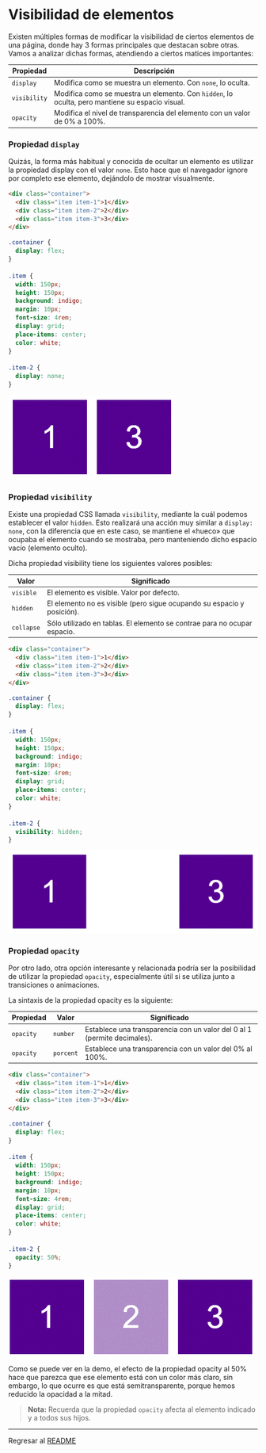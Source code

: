 # Visibilidad de elementos

Existen múltiples formas de modificar la visibilidad de ciertos elementos de una página, donde hay 3 formas principales que destacan sobre otras. Vamos a analizar dichas formas, atendiendo a ciertos matices importantes:

|Propiedad|Descripción|
|---------|-----------|
|`display`|Modifica como se muestra un elemento. Con `none`, lo oculta.|
|`visibility`|Modifica como se muestra un elemento. Con `hidden`, lo oculta, pero mantiene su espacio visual.|
|`opacity`|Modifica el nivel de transparencia del elemento con un valor de 0% a 100%.|

### Propiedad `display`

Quizás, la forma más habitual y conocida de ocultar un elemento es utilizar la propiedad display con el valor `none`. Esto hace que el navegador ignore por completo ese elemento, dejándolo de mostrar visualmente.

```html
<div class="container">
  <div class="item item-1">1</div>
  <div class="item item-2">2</div>
  <div class="item item-3">3</div>
</div>
```

```css
.container {
  display: flex;
}

.item {
  width: 150px;
  height: 150px;
  background: indigo;
  margin: 10px;
  font-size: 4rem;
  display: grid;
  place-items: center;
  color: white;
}

.item-2 {
  display: none;
}
```

![](../img/display%20none.png)

### Propiedad `visibility`

Existe una propiedad CSS llamada `visibility`, mediante la cuál podemos establecer el valor `hidden`. Esto realizará una acción muy similar a `display: none`, con la diferencia que en este caso, se mantiene el «hueco» que ocupaba el elemento cuando se mostraba, pero manteniendo dicho espacio vacío (elemento oculto).

Dicha propiedad visibility tiene los siguientes valores posibles:

|Valor|Significado|
|---------|-----------|
|`visible`|El elemento es visible. Valor por defecto.|
|`hidden`|El elemento no es visible (pero sigue ocupando su espacio y posición).|
|`collapse`|Sólo utilizado en tablas. El elemento se contrae para no ocupar espacio.|

```html
<div class="container">
  <div class="item item-1">1</div>
  <div class="item item-2">2</div>
  <div class="item item-3">3</div>
</div>
```

```css
.container {
  display: flex;
}

.item {
  width: 150px;
  height: 150px;
  background: indigo;
  margin: 10px;
  font-size: 4rem;
  display: grid;
  place-items: center;
  color: white;
}

.item-2 {
  visibility: hidden;
}
```

![](../img/visibility%20hidden.png)

### Propiedad `opacity`

Por otro lado, otra opción interesante y relacionada podría ser la posibilidad de utilizar la propiedad `opacity`, especialmente útil si se utiliza junto a transiciones o animaciones.

La sintaxis de la propiedad opacity es la siguiente:

|Propiedad|Valor|Significado|
|---------|---------|-----------|
|`opacity`|`number`|Establece una transparencia con un valor del 0 al 1 (permite decimales).|
|`opacity`|`porcent`|Establece una transparencia con un valor del 0% al 100%.|

```html
<div class="container">
  <div class="item item-1">1</div>
  <div class="item item-2">2</div>
  <div class="item item-3">3</div>
</div>
```

```css
.container {
  display: flex;
}

.item {
  width: 150px;
  height: 150px;
  background: indigo;
  margin: 10px;
  font-size: 4rem;
  display: grid;
  place-items: center;
  color: white;
}

.item-2 {
  opacity: 50%;
}
```

![](../img/opacity%2050.png)

Como se puede ver en la demo, el efecto de la propiedad opacity al 50% hace que parezca que ese elemento está con un color más claro, sin embargo, lo que ocurre es que está semitransparente, porque hemos reducido la opacidad a la mitad.

>**Nota:** Recuerda que la propiedad `opacity` afecta al elemento indicado y a todos sus hijos.

---

Regresar al [README](../README.md)